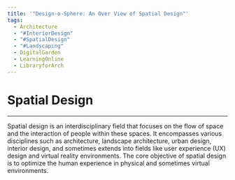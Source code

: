 ```yaml
---
title: '"Design-o-Sphere: An Over View of Spatial Design"'
tags:
  - Architecture
  - "#InteriorDesign"
  - "#SpatialDesign"
  - "#Landscaping"
  - DigitalGarden
  - LearningOnline
  - LibraryforArch
---
```

# Spatial Design
---
Spatial design is an interdisciplinary field that focuses on the flow of space and the interaction of people within these spaces. It encompasses various disciplines such as architecture, landscape architecture, urban design, interior design, and sometimes extends into fields like user experience (UX) design and virtual reality environments. The core objective of spatial design is to optimize the human experience in physical and sometimes virtual environments.
